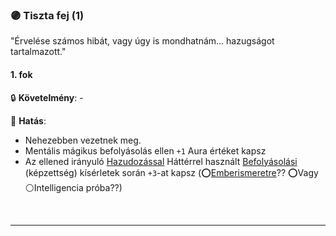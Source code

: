 ### 🟣 Tiszta fej (1)

"Érvelése számos hibát, vagy úgy is mondhatnám... hazugságot tartalmazott."

#### 1. fok

🔒 **Követelmény**: -

🌟 **Hatás**:
- Nehezebben vezetnek meg.
- Mentális mágikus befolyásolás ellen `+1` Aura értéket kapsz
- Az ellened irányuló [Hazudozással](../hatterek.szabad/hazudozas.md) Háttérrel használt [Befolyásolási](../kepzettsegek/befolyasolas.md) (képzettség) kísérletek során `+3`-at kapsz (⭕[Emberismeretre](../kepzettsegek/emberismeret.md)?? ⭕Vagy ⚪Intelligencia próba??)

<br />

---

